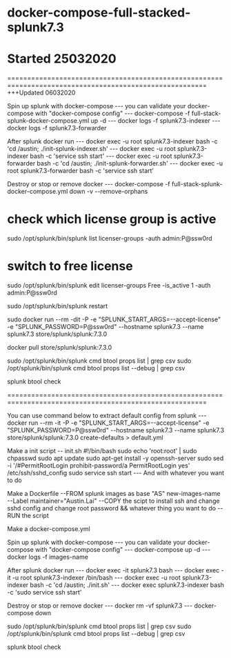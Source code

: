 # docker-compose-full-stacked-splunk7.3
 
# Started 25032020


========================================================================================================
+++Updated 06032020

Spin up splunk with docker-compose
--- you can validate your docker-compose with "docker-compose config"
--- docker-compose -f full-stack-splunk-docker-compose.yml up -d
--- docker logs -f splunk7.3-indexer
--- docker logs -f splunk7.3-forwarder


After splunk docker run
--- docker exec -u root splunk7.3-indexer bash -c 'cd /austin; ./init-splunk-indexer.sh'
--- docker exec -u root splunk7.3-indexer bash -c 'service ssh start'
--- docker exec -u root splunk7.3-forwarder bash -c 'cd /austin; ./init-splunk-forwarder.sh'
--- docker exec -u root splunk7.3-forwarder bash -c 'service ssh start'


Destroy or stop or remove docker
--- docker-compose -f full-stack-splunk-docker-compose.yml down -v --remove-orphans




# check which license group is active
sudo /opt/splunk/bin/splunk list licenser-groups -auth admin:P@ssw0rd

# switch to free license
sudo /opt/splunk/bin/splunk edit licenser-groups Free -is_active 1 -auth admin:P@ssw0rd

sudo /opt/splunk/bin/splunk restart



sudo docker run --rm -dit -P -e "SPLUNK_START_ARGS=--accept-license" -e "SPLUNK_PASSWORD=P@ssw0rd" --hostname splunk7.3 --name splunk7.3 store/splunk/splunk:7.3.0


docker pull store/splunk/splunk:7.3.0


sudo /opt/splunk/bin/splunk cmd btool props list | grep csv
sudo /opt/splunk/bin/splunk cmd btool props list --debug | grep csv

splunk btool check


========================================================================================================

You can use command below to extract default config from splunk
---  docker run --rm -it -P -e "SPLUNK_START_ARGS=--accept-license" -e "SPLUNK_PASSWORD=P@ssw0rd" --hostname splunk7.3 --name splunk7.3 store/splunk/splunk:7.3.0 create-defaults > default.yml


Make a init script -- init.sh
#!/bin/bash
sudo echo 'root:root' | sudo chpasswd
sudo apt update
sudo apt-get install -y openssh-server
sudo sed -i '/#PermitRootLogin prohibit-password/a PermitRootLogin yes' /etc/ssh/sshd_config
sudo service ssh start
--- And with whatever you want to do


Make a Dockerfile
--FROM splunk images as base "AS" new-images-name
--Label maintainer="Austin.Lai"
--COPY the scipt to install ssh and change sshd config and change root password && whatever thing you want to do
--RUN the script



Make a docker-compose.yml


Spin up splunk with docker-compose
--- you can validate your docker-compose with "docker-compose config"
--- docker-compose up -d
--- docker logs -f images-name

After splunk docker run
--- docker exec -it splunk7.3 bash
--- docker exec -it -u root splunk7.3-indexer /bin/bash
--- docker exec -u root splunk7.3-indexer bash -c 'cd /austin; ./init.sh'
--- docker exec splunk7.3-indexer bash -c 'sudo service ssh start'


Destroy or stop or remove docker
--- docker rm -vf splunk7.3
--- docker-compose down


sudo /opt/splunk/bin/splunk cmd btool props list | grep csv
sudo /opt/splunk/bin/splunk cmd btool props list --debug | grep csv

splunk btool check
